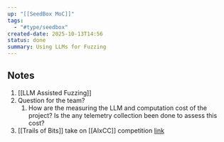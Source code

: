 ```yaml
---
up: "[[SeedBox MoC]]"
tags:
  - "#type/seedbox"
created-date: 2025-10-13T14:56
status: done
summary: Using LLMs for Fuzzing
---
```


## Notes

1. [[LLM Assisted Fuzzing]]
2. Question for the team?
	1. How are the measuring the LLM and computation cost of the project? Is the any telemetry collection been done to assess this cost?
3. [[Trails of Bits]] take on [[AIxCC]] competition [link](https://blog.trailofbits.com/2025/08/07/aixcc-finals-tale-of-the-tape/)